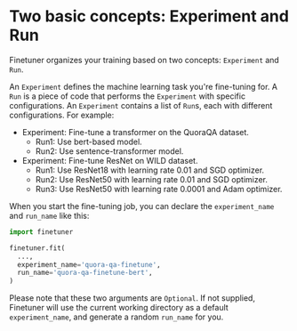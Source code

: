 # Two basic concepts: Experiment and Run

Finetuner organizes your training based on two concepts: `Experiment` and `Run`.

An `Experiment` defines the machine learning task you're fine-tuning for.
A `Run` is a piece of code that performs the `Experiment` with specific configurations.
An `Experiment` contains a list of `Run`s,
each with different configurations.
For example:

+ Experiment: Fine-tune a transformer on the QuoraQA dataset.
  - Run1: Use bert-based model.
  - Run2: Use sentence-transformer model.
+ Experiment: Fine-tune ResNet on WILD dataset.
  - Run1: Use ResNet18 with learning rate 0.01 and SGD optimizer.
  - Run2: Use ResNet50 with learning rate 0.01 and SGD optimizer.
  - Run3: Use ResNet50 with learning rate 0.0001 and Adam optimizer.

When you start the fine-tuning job, you can declare the `experiment_name` and `run_name` like this:

```python
import finetuner

finetuner.fit(
  ...,
  experiment_name='quora-qa-finetune',
  run_name='quora-qa-finetune-bert',
)
```

Please note that these two arguments are `Optional`.
If not supplied,
Finetuner will use the current working directory as a default `experiment_name`,
and generate a random `run_name` for you.